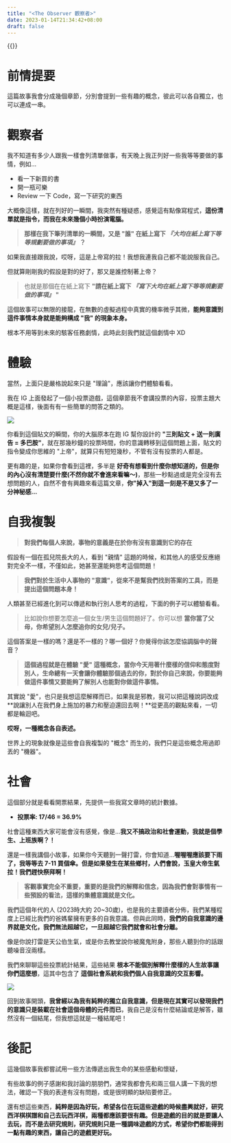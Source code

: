 ```yaml
---
title: "<The Observer 觀察者>"
date: 2023-01-14T21:34:42+08:00
draft: false
---
```

{{<toc>}}
# 前情提要
這篇故事我會分成幾個章節，分別會提到一些有趣的概念，彼此可以各自獨立，也可以連成一串。

# 觀察者

我不知道有多少人跟我一樣會列清單做事，有天晚上我正列好一些我等等要做的事情，例如...

- 看一下新買的書
- 開一瓶可樂
- Review 一下 Code，寫一下研究的東西

大概像這樣，就在列好的一瞬間，我突然有種疑惑，感覺這有點像寫程式，**這份清單就是指令，而我在未來幾個小時扮演電腦。**

> **那樣在我下筆列清單的一瞬間，又是 "誰" 在紙上寫下 *『大均在紙上寫下等等規劃要做的事項』* ？**

如果我直接跟我說，哎呀，這是上帝寫的拉！我想我連我自己都不能說服我自己。

但就算剛剛我的假設是對的好了，那又是誰控制著上帝？
> 也就是那個在在紙上寫下 **"請在紙上寫下 *『寫下大均在紙上寫下等等規劃要做的事項』* "**

這個故事可以無限的接龍，在無數的虛擬過程中真實的機率微乎其微，**能夠意識到這件事情本身就是能夠構成 "我" 的現象本身。**

根本不用等到未來的駭客任務劇情，此時此刻我們就這個劇情中 XD


# 體驗

當然，上面只是嚴格說起來只是 "理論"，應該讓你們體驗看看。

我在 IG 上面發起了一個小投票遊戲，這個章節我不會講投票的內容，投票主題大概是這樣，後面有有一些簡單的問答之類的。

![](/images/the-observer_0.png)

你看到這個貼文的瞬間，你的大腦原本在跑 IG 幫你設計的 **"三則貼文 + 送一則廣告 = 多巴胺"**，就在那幾秒鐘的投票時間，你的意識轉移到這個問題上面，貼文的指令變成你思維的 "上帝"，就算只有短短幾秒，不管有沒有投票的人都是。



更有趣的是，如果你會看到這裡，多半是 **好奇有想看到什麼你想知道的，但是你的內心沒有清楚要什麼(不然你就不會進來看嘛～)**，那些一秒點過或是完全沒有去想問題的人，自然不會有興趣來看這篇文章，**你"掉入"到這一刻是不是又多了一分神秘感...**

# 自我複製

> **對我們每個人來說，事物的意義是在於你有沒有意識到它的存在**

假設有一個在孤兒院長大的人，看到 "親情" 這題的時候，和其他人的感受反應絕對完全不一樣，不僅如此，她甚至還能夠思考這個問題！

> **我們對於生活中人事物的 "意識"，從來不是幫我們找到答案的工具，而是提出這個問題本身！**

人類甚至已經進化到可以傳遞和執行別人思考的過程，下面的例子可以體驗看看。

> 比如說你想要怎麼追一個女生/男生這個問題好了。你可以想 **當你當了父母，你希望別人怎麼追你的女兒/兒子。** 

這個答案是一樣的嗎？還是不一樣的？哪一個好？你覺得你該怎麼協調腦中的聲音？

> **這個過程就是在體驗 "愛" 這種概念，當你今天用著什麼樣的信仰和態度對別人，生命總有一天會讓你體驗那個過去的你，對於你自己來說，你要能夠做這件事情又要能夠了解別人也能對你做這件事情。**

其實說 "愛"，也只是我想這麼解釋而已，如果我是邪教，我可以把這種說詞改成 **說讓別人在我們身上施加的暴力和壓迫還回去啊！**從更高的觀點來看，一切都是輪迴吧。

**哎呀，一種概念各自表述。**

世界上的現象就像是這些會自我複製的 "概念" 而生的，我們只是這些概念用過即丟的 "機器"。


# 社會

這個部分就是看看開票結果，先提供一些我寫文章時的統計數據。
- **投票率: 17/46 = 36.9%**

社會這種東西大家可能會沒有感覺，像是...**我又不搞政治和社會運動，我就是個學生、上班族啊？！**

還是一樣我講個小故事，如果你今天聽到一聲打雷，你會知道...**喔喔喔應該要下雨了，我等等去 7-11 買個傘。但是如果發生在某些鄉村，人們會說，玉皇大帝生氣拉！我們趕快祭拜啊！**

> **客觀事實完全不重要，重要的是我們的解釋和信念，因為我們會對事情有一些預設的看法，這樣的集體意識就是文化。**

我們這個年代的人 (2023時大約 20~30歲)，也是我的主要讀者分佈，我們某種程度上已經比我們的爸媽輩擁有更多的自我意識。但與此同時，**我們的自我意識的邊界就是文化，我們無法超越它，一旦超越它我們就會和社會分離。**

像是你說打雷是天公伯生氣，或是你去教堂說你被魔鬼附身，那些人聽到你的話跟聽噪音沒兩樣。

我們來聊聊這些投票統計結果，這些結果 **根本不能個別解釋什麼樣的人生故事讓你們這麼想**，這其中包含了 **這個社會系統和我們個人自我意識的交互影響。**

![](/images/the-observer_1.jpg)

回到故事開頭，**我曾經以為我有純粹的獨立自我意識，但是現在其實可以發現我們的意識只是裝載在社會這個母體的元件而已**，我自己是沒有什麼結論或是解答，雖然沒有一個結尾，但我想這就是一種結尾吧！



# 後記

這幾個故事我都嘗試用一些方法傳遞出我生命的某些感動和懷疑，

有些故事的例子感謝和我討論的朋朋們，通常我都會先和兩三個人講一下我的想法，確認一下我的表達有沒有問題，或是很明顯的缺陷要修正。

還有想這些東西，**純粹是因為好玩，希望各位在玩這些遊戲的時候盡興就好，研究西洋棋棋譜和自己去玩西洋棋，兩種都應該要很有趣。但是遊戲的目的就是要讓人去玩，而不是去研究規則，研究規則只是一種調味遊戲的方式，希望你們都能得到一點有趣的東西，讓自己的遊戲更好玩。**




